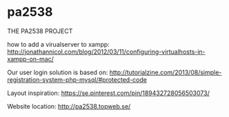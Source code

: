 # pa2538

THE PA2538 PROJECT

how to add a virualserver to xampp:
http://jonathannicol.com/blog/2012/03/11/configuring-virtualhosts-in-xampp-on-mac/

Our user login solution is based on:
http://tutorialzine.com/2013/08/simple-registration-system-php-mysql/#protected-code

Layout inspiration:
https://se.pinterest.com/pin/189432728056503073/

Website location:
http://pa2538.topweb.se/

